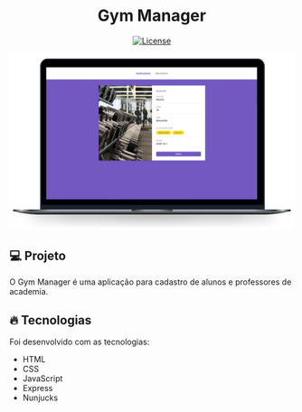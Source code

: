 <h1 align="center">
   Gym Manager
</h1

<br>

<p align="center">
  <a href="https://github.com/marlonandrei777/Dev.Finances/blob/main/LICENSE.md"><img alt="License" src="https://img.shields.io/static/v1?label=license&message=MIT&color=7159c1&labelColor=000000"></a>
</p>

![](.github/gymmanager.png)

## 💻 Projeto

O Gym Manager é uma aplicação para cadastro de alunos e professores de academia.

## 🔥 Tecnologias

Foi desenvolvido com as tecnologias:

- HTML
- CSS
- JavaScript
- Express
- Nunjucks
